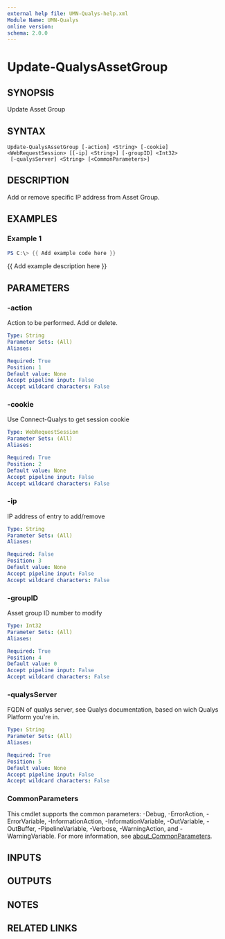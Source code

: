 ```yaml
---
external help file: UMN-Qualys-help.xml
Module Name: UMN-Qualys
online version:
schema: 2.0.0
---
```


# Update-QualysAssetGroup

## SYNOPSIS
Update Asset Group

## SYNTAX

```
Update-QualysAssetGroup [-action] <String> [-cookie] <WebRequestSession> [[-ip] <String>] [-groupID] <Int32>
 [-qualysServer] <String> [<CommonParameters>]
```

## DESCRIPTION
Add or remove specific IP address from Asset Group.

## EXAMPLES

### Example 1
```powershell
PS C:\> {{ Add example code here }}
```

{{ Add example description here }}

## PARAMETERS

### -action
Action to be performed.
Add or delete.

```yaml
Type: String
Parameter Sets: (All)
Aliases:

Required: True
Position: 1
Default value: None
Accept pipeline input: False
Accept wildcard characters: False
```

### -cookie
Use Connect-Qualys to get session cookie

```yaml
Type: WebRequestSession
Parameter Sets: (All)
Aliases:

Required: True
Position: 2
Default value: None
Accept pipeline input: False
Accept wildcard characters: False
```

### -ip
IP address of entry to add/remove

```yaml
Type: String
Parameter Sets: (All)
Aliases:

Required: False
Position: 3
Default value: None
Accept pipeline input: False
Accept wildcard characters: False
```

### -groupID
Asset group ID number to modify

```yaml
Type: Int32
Parameter Sets: (All)
Aliases:

Required: True
Position: 4
Default value: 0
Accept pipeline input: False
Accept wildcard characters: False
```

### -qualysServer
FQDN of qualys server, see Qualys documentation, based on wich Qualys Platform you're in.

```yaml
Type: String
Parameter Sets: (All)
Aliases:

Required: True
Position: 5
Default value: None
Accept pipeline input: False
Accept wildcard characters: False
```

### CommonParameters
This cmdlet supports the common parameters: -Debug, -ErrorAction, -ErrorVariable, -InformationAction, -InformationVariable, -OutVariable, -OutBuffer, -PipelineVariable, -Verbose, -WarningAction, and -WarningVariable. For more information, see [about_CommonParameters](http://go.microsoft.com/fwlink/?LinkID=113216).

## INPUTS

## OUTPUTS

## NOTES

## RELATED LINKS
